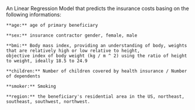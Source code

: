 An Linear Regression Model that predicts the insurance costs basing on the following informations:



    **age:** age of primary beneficiary

    **sex:** insurance contractor gender, female, male

    **bmi:** Body mass index, providing an understanding of body, weights that are relatively high or low relative to height,
    objective index of body weight (kg / m ^ 2) using the ratio of height to weight, ideally 18.5 to 24.9

    **children:** Number of children covered by health insurance / Number of dependents

    **smoker:** Smoking
    
    **region:** the beneficiary's residential area in the US, northeast, southeast, southwest, northwest.
